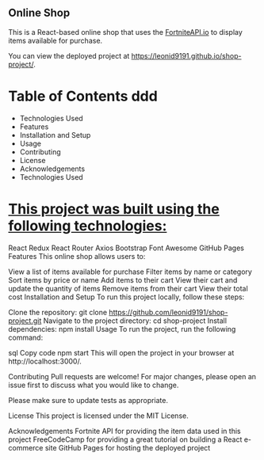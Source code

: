 ## Online Shop
This is a React-based online shop that uses the [FortniteAPI.io](https://www.FortniteAPI.io/) to display items available for purchase.

You can view the deployed project at https://leonid9191.github.io/shop-project/.

# Table of Contents <a name="pro">ddd</a>
* Technologies Used 
* Features
* Installation and Setup
* Usage
* Contributing
* License
* Acknowledgements
* Technologies Used

# [This project was built using the following technologies:](#pro)

React
Redux
React Router
Axios
Bootstrap
Font Awesome
GitHub Pages
Features
This online shop allows users to:

View a list of items available for purchase
Filter items by name or category
Sort items by price or name
Add items to their cart
View their cart and update the quantity of items
Remove items from their cart
View their total cost
Installation and Setup
To run this project locally, follow these steps:

Clone the repository: git clone https://github.com/leonid9191/shop-project.git
Navigate to the project directory: cd shop-project
Install dependencies: npm install
Usage
To run the project, run the following command:

sql
Copy code
npm start
This will open the project in your browser at http://localhost:3000/.

Contributing
Pull requests are welcome! For major changes, please open an issue first to discuss what you would like to change.

Please make sure to update tests as appropriate.

License
This project is licensed under the MIT License.

Acknowledgements
Fortnite API for providing the item data used in this project
FreeCodeCamp for providing a great tutorial on building a React e-commerce site
GitHub Pages for hosting the deployed project